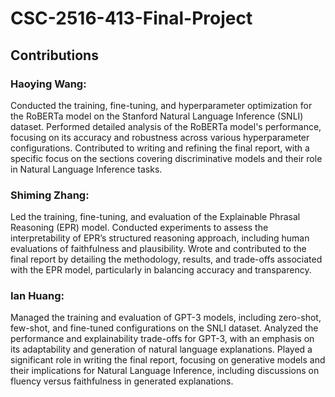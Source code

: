 # CSC-2516-413-Final-Project

## Contributions
### Haoying Wang:

Conducted the training, fine-tuning, and hyperparameter optimization for the RoBERTa model on the Stanford Natural Language Inference (SNLI) dataset.
Performed detailed analysis of the RoBERTa model's performance, focusing on its accuracy and robustness across various hyperparameter configurations.
Contributed to writing and refining the final report, with a specific focus on the sections covering discriminative models and their role in Natural Language Inference tasks.
### Shiming Zhang:

Led the training, fine-tuning, and evaluation of the Explainable Phrasal Reasoning (EPR) model.
Conducted experiments to assess the interpretability of EPR’s structured reasoning approach, including human evaluations of faithfulness and plausibility.
Wrote and contributed to the final report by detailing the methodology, results, and trade-offs associated with the EPR model, particularly in balancing accuracy and transparency.
### Ian Huang:

Managed the training and evaluation of GPT-3 models, including zero-shot, few-shot, and fine-tuned configurations on the SNLI dataset.
Analyzed the performance and explainability trade-offs for GPT-3, with an emphasis on its adaptability and generation of natural language explanations.
Played a significant role in writing the final report, focusing on generative models and their implications for Natural Language Inference, including discussions on fluency versus faithfulness in generated explanations.
